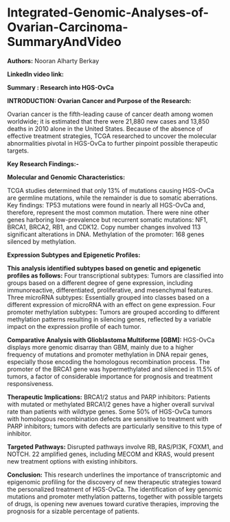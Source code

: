 # Integrated-Genomic-Analyses-of-Ovarian-Carcinoma-SummaryAndVideo
**Authors:**
Nooran Alharty
Berkay

**LinkedIn video link:**

**Summary : Research into HGS-OvCa**

**INTRODUCTION: Ovarian Cancer and Purpose of the Research:**

Ovarian cancer is the fifth-leading cause of cancer death among women worldwide; it is estimated that there were 21,880 new cases and 13,850 deaths in 2010 alone in the United States.
Because of the absence of effective treatment strategies, TCGA researched to uncover the molecular abnormalities pivotal in HGS-OvCa to further pinpoint possible therapeutic targets.

**Key Research Findings:-**

**Molecular and Genomic Characteristics:**

TCGA studies determined that only 13% of mutations causing HGS-OvCa are germline mutations, while the remainder is due to somatic aberrations. Key findings:
TP53 mutations were found in nearly all HGS-OvCa and, therefore, represent the most common mutation.
There were nine other genes harboring low-prevalence but recurrent somatic mutations: NF1, BRCA1, BRCA2, RB1, and CDK12.
Copy number changes involved 113 significant alterations in DNA.
Methylation of the promoter: 168 genes silenced by methylation.

**Expression Subtypes and Epigenetic Profiles:**

**This analysis identified subtypes based on genetic and epigenetic profiles as follows:**
Four transcriptional subtypes: Tumors are classified into groups based on a different degree of gene expression, including immunoreactive, differentiated, proliferative, and mesenchymal features.
Three microRNA subtypes: Essentially grouped into classes based on a different expression of microRNA with an effect on gene expression.
Four promoter methylation subtypes: Tumors are grouped according to different methylation patterns resulting in silencing genes, reflected by a variable impact on the expression profile of each tumor.

**Comparative Analysis with Glioblastoma Multiforme [GBM]:**
HGS-OvCa displays more genomic disarray than GBM, mainly due to a higher frequency of mutations and promoter methylation in DNA repair genes, especially those encoding the homologous recombination process.
The promoter of the BRCA1 gene was hypermethylated and silenced in 11.5% of tumors, a factor of considerable importance for prognosis and treatment responsiveness.

**Therapeutic Implications:**
BRCA1/2 status and PARP inhibitors:
Patients with mutated or methylated BRCA1/2 genes have a higher overall survival rate than patients with wildtype genes.
Some 50% of HGS-OvCa tumors with homologous recombination defects are sensitive to treatment with PARP inhibitors; tumors with defects are particularly sensitive to this type of inhibitor.

**Targeted Pathways:**
Disrupted pathways involve RB, RAS/PI3K, FOXM1, and NOTCH.
22 amplified genes, including MECOM and KRAS, would present new treatment options with existing inhibitors.

**Conclusion:**
This research underlines the importance of transcriptomic and epigenomic profiling for the discovery of new therapeutic strategies toward the personalized treatment of HGS-OvCa.
The identification of key genomic mutations and promoter methylation patterns, together with possible targets of drugs, is opening new avenues toward curative therapies, improving the prognosis for a sizable percentage of patients.






